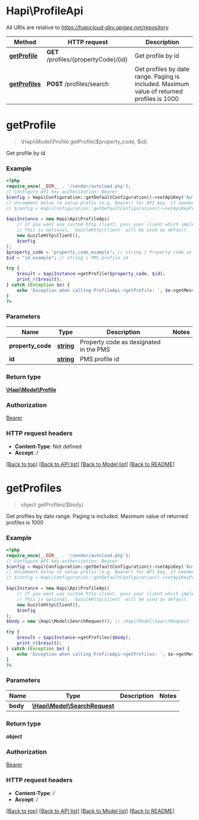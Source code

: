 # Hapi\ProfileApi

All URIs are relative to *https://hapicloud-dev.apigee.net/repository*

Method | HTTP request | Description
------------- | ------------- | -------------
[**getProfile**](ProfileApi.md#getProfile) | **GET** /profiles/{propertyCode}/{id} | Get profile by id
[**getProfiles**](ProfileApi.md#getProfiles) | **POST** /profiles/search | Get profiles by date range. Paging is included. Maximum value of returned profiles is 1000

# **getProfile**
> \Hapi\Model\Profile getProfile($property_code, $id)

Get profile by id

### Example
```php
<?php
require_once(__DIR__ . '/vendor/autoload.php');
// Configure API key authorization: Bearer
$config = Hapi\Configuration::getDefaultConfiguration()->setApiKey('Authorization', 'YOUR_API_KEY');
// Uncomment below to setup prefix (e.g. Bearer) for API key, if needed
// $config = Hapi\Configuration::getDefaultConfiguration()->setApiKeyPrefix('Authorization', 'Bearer');

$apiInstance = new Hapi\Api\ProfileApi(
    // If you want use custom http client, pass your client which implements `GuzzleHttp\ClientInterface`.
    // This is optional, `GuzzleHttp\Client` will be used as default.
    new GuzzleHttp\Client(),
    $config
);
$property_code = "property_code_example"; // string | Property code as designated in the PMS
$id = "id_example"; // string | PMS profile id

try {
    $result = $apiInstance->getProfile($property_code, $id);
    print_r($result);
} catch (Exception $e) {
    echo 'Exception when calling ProfileApi->getProfile: ', $e->getMessage(), PHP_EOL;
}
?>
```

### Parameters

Name | Type | Description  | Notes
------------- | ------------- | ------------- | -------------
 **property_code** | [**string**](../Model/.md)| Property code as designated in the PMS |
 **id** | [**string**](../Model/.md)| PMS profile id |

### Return type

[**\Hapi\Model\Profile**](../Model/Profile.md)

### Authorization

[Bearer](../../README.md#Bearer)

### HTTP request headers

 - **Content-Type**: Not defined
 - **Accept**: */*

[[Back to top]](#) [[Back to API list]](../../README.md#documentation-for-api-endpoints) [[Back to Model list]](../../README.md#documentation-for-models) [[Back to README]](../../README.md)

# **getProfiles**
> object getProfiles($body)

Get profiles by date range. Paging is included. Maximum value of returned profiles is 1000

### Example
```php
<?php
require_once(__DIR__ . '/vendor/autoload.php');
// Configure API key authorization: Bearer
$config = Hapi\Configuration::getDefaultConfiguration()->setApiKey('Authorization', 'YOUR_API_KEY');
// Uncomment below to setup prefix (e.g. Bearer) for API key, if needed
// $config = Hapi\Configuration::getDefaultConfiguration()->setApiKeyPrefix('Authorization', 'Bearer');

$apiInstance = new Hapi\Api\ProfileApi(
    // If you want use custom http client, pass your client which implements `GuzzleHttp\ClientInterface`.
    // This is optional, `GuzzleHttp\Client` will be used as default.
    new GuzzleHttp\Client(),
    $config
);
$body = new \Hapi\Model\SearchRequest(); // \Hapi\Model\SearchRequest | 

try {
    $result = $apiInstance->getProfiles($body);
    print_r($result);
} catch (Exception $e) {
    echo 'Exception when calling ProfileApi->getProfiles: ', $e->getMessage(), PHP_EOL;
}
?>
```

### Parameters

Name | Type | Description  | Notes
------------- | ------------- | ------------- | -------------
 **body** | [**\Hapi\Model\SearchRequest**](../Model/SearchRequest.md)|  |

### Return type

**object**

### Authorization

[Bearer](../../README.md#Bearer)

### HTTP request headers

 - **Content-Type**: */*
 - **Accept**: */*

[[Back to top]](#) [[Back to API list]](../../README.md#documentation-for-api-endpoints) [[Back to Model list]](../../README.md#documentation-for-models) [[Back to README]](../../README.md)

